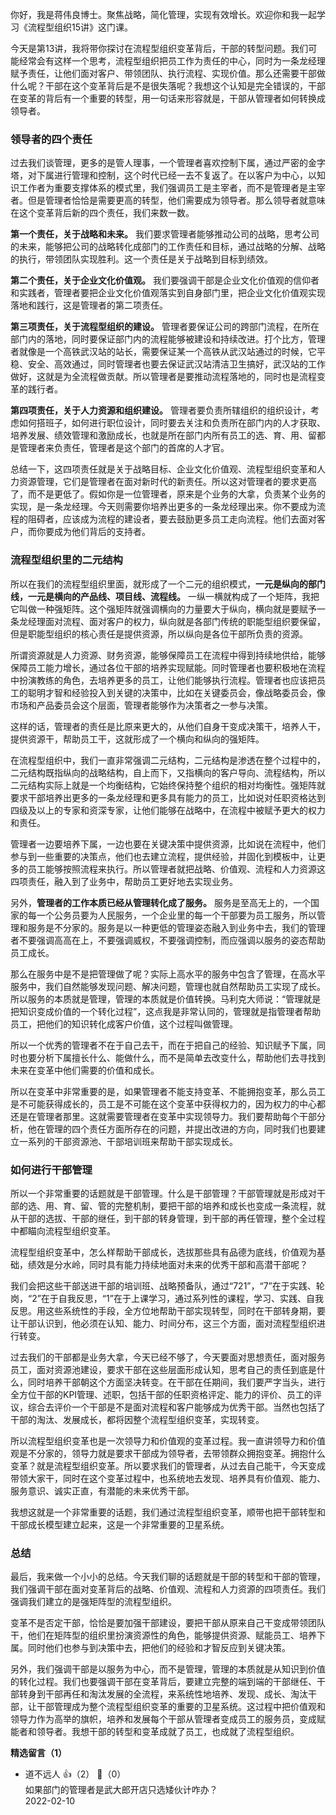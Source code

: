 你好，我是蒋伟良博士。聚焦战略，简化管理，实现有效增长。欢迎你和我一起学习《流程型组织15讲》这门课。

今天是第13讲，我将带你探讨在流程型组织变革背后，干部的转型问题。我们可能经常会有这样一个思考，流程型组织把员工作为责任的中心，同时为一条龙经理赋予责任，让他们面对客户、带领团队、执行流程、实现价值。那么还需要干部做什么呢？干部在这个变革背后是不是很失落呢？我想这个认知是完全错误的，干部在变革的背后有一个重要的转型，用一句话来形容就是，干部从管理者如何转换成领导者。

### 领导者的四个责任

过去我们谈管理，更多的是管人理事，一个管理者喜欢控制下属，通过严密的金字塔，对下属进行管理和控制，这个时代已经一去不复返了。在以客户为中心，以知识工作者为重要支撑体系的模式里，我们强调员工是主宰者，而不是管理者是主宰者。但是管理者恰恰是需要更高的转型，他们需要成为领导者。那么领导者就意味在这个变革背后新的四个责任，我们来数一数。

**第一个责任，关于战略和未来。** 我们要求管理者能够推动公司的战略，思考公司的未来，能够把公司的战略转化成部门的工作责任和目标，通过战略的分解、战略的执行，带领团队实现胜利。这一个责任是关于战略到目标到绩效。

**第二个责任，关于企业文化价值观。** 我们要强调干部是企业文化价值观的信仰者和实践者，管理者要把企业文化价值观落实到自身部门里，把企业文化价值观实现落地和践行，这是管理者的第二项责任。

**第三项责任，关于流程型组织的建设。** 管理者要保证公司的跨部门流程，在所在部门内的落地，同时要保证部门内的流程能够被建设和持续改进。打个比方，管理者就像是一个高铁武汉站的站长，需要保证某一个高铁从武汉站通过的时候，它平稳、安全、高效通过，同时管理者也要去保证武汉站清洁卫生搞好，武汉站的工作做好，这就是为全流程做贡献。所以管理者是要推动流程落地的，同时也是流程变革的践行者。

**第四项责任，关于人力资源和组织建设。** 管理者要负责所辖组织的组织设计，考虑如何搭班子，如何进行职位设计，同时要去关注和负责所在部门内的人才获取、培养发展、绩效管理和激励成长，也就是所在部门内所有员工的选、育、用、留都是管理者来负责任，管理者是这个部门的首席的人才官。

总结一下，这四项责任就是关于战略目标、企业文化价值观、流程型组织变革和人力资源管理，它们是管理者在面对新时代的新责任。所以这对管理者的要求更高了，而不是更低了。假如你是一位管理者，原来是个业务的大拿，负责某个业务的实现，是一条龙经理。今天则需要你培养出更多的一条龙经理出来。你不要成为流程的阻碍者，应该成为流程的建设者，要去鼓励更多员工走向流程。他们去面对客户，而你要成为他们背后的支持者。

### 流程型组织里的二元结构

所以在我们的流程型组织里面，就形成了一个二元的组织模式，**一元是纵向的部门线，一元是横向的产品线、项目线、流程线。** 一纵一横就构成了一个矩阵，我把它叫做一种强矩阵。这个强矩阵就强调横向的力量要大于纵向，横向就是要赋予一条龙经理面对流程、面对客户的权力，纵向就是各部门传统的职能型组织要保留，但是职能型组织的核心责任是提供资源，所以纵向是各位干部所负责的资源。

所谓资源就是人力资源、财务资源，能够保障员工在流程中得到持续地供给，能够保障员工能力增长，通过各位干部的培养实现赋能。同时管理者也要积极地在流程中扮演教练的角色，去培养更多的员工，让他们能够执行流程。管理者也应该把员工的聪明才智和经验投入到关键的决策中，比如在关键委员会，像战略委员会，像市场和产品委员会这个层面，管理者能够作为决策者之一参与决策。

这样的话，管理者的责任是比原来更大的，从他们自身干变成决策干，培养人干，提供资源干，帮助员工干，这就形成了一个横向和纵向的强矩阵。

在流程型组织中，我们一直非常强调二元结构，二元结构是渗透在整个过程中的，二元结构既指纵向的战略结构，自上而下，又指横向的客户导向、流程结构，所以二元结构实际上就是一个均衡结构，它始终保持整个组织的相对均衡性。强矩阵就要求干部培养出更多的一条龙经理和更多具有能力的员工，比如说对任职资格达到四级及以上的专家和资深专家，让他们能够在战略中，在流程中被赋予更大的权力和责任。

管理者一边要培养下属，一边也要在关键决策中提供资源，比如说在流程中，他们参与到一些重要的决策点，他们也去建立流程，提供经验，并固化到模板中，让更多的员工能够按照流程来执行。所以管理者就把战略、价值观、流程和人力资源这四项责任，融入到了业务中，帮助员工更好地去实现业务。

另外，**管理者的工作本质已经从管理转化成了服务。** 服务是至高无上的，一个国家的每一个公务员要为人民服务，一个企业里的每一个干部要为员工服务，所以管理和服务是不分家的。服务是以一种更低的管理姿态融入到业务中去，我们的管理者不要强调高高在上，不要强调威权，不要强调控制，而应强调以服务的姿态帮助员工成长。

那么在服务中是不是把管理做了呢？实际上高水平的服务中包含了管理，在高水平服务中，我们自然能够发现问题、解决问题，管理也就自然帮助员工实现了成长。所以服务的本质就是管理，管理的本质就是价值转换。马利克大师说：“管理就是把知识变成价值的一个转化过程”，这点我是非常认同的，管理就是指管理者帮助员工，把他们的知识转化成客户价值，这个过程叫做管理。

所以一个优秀的管理者不在于自己去干，而在于把自己的经验、知识赋予下属，同时也要分析下属擅长什么、能做什么，而不是简单去改变什么，帮助他们去寻找到未来在变革中他们需要的价值和成长。

所以在变革中非常重要的是，如果管理者不能支持变革、不能拥抱变革，那么员工是不可能获得成长的，员工是不可能在这个变革中获得权力的，因为权力的中心都还是在管理者那里。这就需要管理者在变革中实现领导力。我们要帮助每个干部分析，他在管理的四个责任方面所存在的问题，并提出改进的方向，同时我们也要建立一系列的干部资源池、干部培训班来帮助干部实现成长。

### 如何进行干部管理

所以一个非常重要的话题就是干部管理。什么是干部管理？干部管理就是形成对干部的选、用、育、留、管的完整机制，要把干部的培养和成长也变成一条流程，就从干部的选拔、干部的继任，到干部的转身管理，到干部的再任管理，整个全过程中都瞄向流程型组织变革。

流程型组织变革中，怎么样帮助干部成长，选拔那些具有品德为底线，价值观为基础，绩效是分水岭，同时具有能力持续地面对未来的优秀干部和高潜干部呢？

我们会把这些干部送进干部的培训班、战略预备队，通过“721”，“7”在于实践、轮岗，“2”在于自我反思，“1”在于上课学习，通过系列性的课程，学习、实践、自我反思。用这些系统性的手段，全方位地帮助干部实现转型，同时在干部转身期，要让干部认识到，他必须在认知、能力、时间分布，这三个方面，面对流程型组织进行转变。

过去我们的干部都是业务大拿，今天已经不够了，今天要面对思想责任，面对服务员工，面对资源池建设，要求干部在这些层面形成认知，思考自己的责任到底是什么，同时培养干部朝这个方面坚决转变。在干部在任期间，我们要严字当头，进行全方位干部的KPI管理、述职，包括干部的任职资格评定、能力的评价、员工的评议，综合去评价一个干部是不是面对流程和客户能够成为优秀干部。当然也包括了干部的淘汰、发展成长，都将因整个流程型组织变革，实现转变。

所以流程型组织变革也是一次领导力和价值观的变革过程。我一直讲领导力和价值观是不分家的，领导力就是要求干部成为领导者，去带领群众拥抱变革。拥抱什么变革？就是流程型组织变革。所以要求我们的管理者，从过去自己能干，今天变成带领大家干，同时在这个变革过程中，也系统地去发现、培养具有价值观、能力、服务意识、诚实正直，有潜能的未来优秀干部。

我想这就是一个非常重要的话题，我们通过流程型组织变革，顺带也把干部转型和干部成长模型建立起来，这是一个非常重要的卫星系统。

### 总结

最后，我来做一个小小的总结。今天我们聊的话题就是干部的转型和干部的管理，我们强调干部在面对变革背后的战略、价值观、流程和人力资源的四项责任。我们强调我们建立的是强矩阵型的流程型组织。

变革不是否定干部，恰恰是要加强干部建设，要把干部从原来自己干变成带领团队干，他们在矩阵型的组织里扮演资源性的角色，能够提供资源、赋能员工、培养下属。同时他们也参与到决策中去，把他们的经验和才智反应到关键决策。

另外，我们强调干部是以服务为中心，而不是管理，管理的本质就是从知识到价值的转化过程。我们也要强调干部在变革背后，要建立完整的端到端的干部继任、干部转身到干部再任和淘汰发展的全流程，来系统性地培养、发现、成长、淘汰干部，让干部管理成为整个流程型组织变革的重要的卫星系统。这过程中把价值观和领导力作为高举的旗帜，培养和发展每个干部从管理者变成员工的服务员，变成赋能者和领导者。我想干部的转型和变革成就了员工，也成就了流程型组织。
<div><strong>精选留言（1）</strong></div><ul>
<li><span>道不远人</span> 👍（2） 💬（0）<div>如果部门的管理者是武大郎开店只选矮伙计咋办？</div>2022-02-10</li><br/>
</ul>